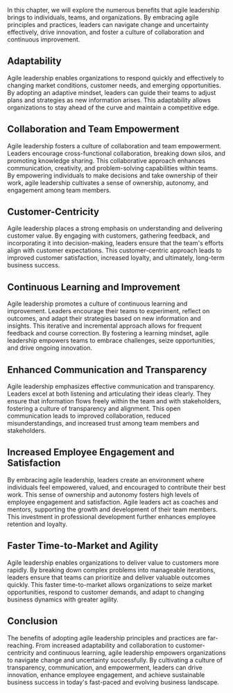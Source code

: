 
In this chapter, we will explore the numerous benefits that agile leadership brings to individuals, teams, and organizations. By embracing agile principles and practices, leaders can navigate change and uncertainty effectively, drive innovation, and foster a culture of collaboration and continuous improvement.

**Adaptability**
----------------

Agile leadership enables organizations to respond quickly and effectively to changing market conditions, customer needs, and emerging opportunities. By adopting an adaptive mindset, leaders can guide their teams to adjust plans and strategies as new information arises. This adaptability allows organizations to stay ahead of the curve and maintain a competitive edge.

**Collaboration and Team Empowerment**
--------------------------------------

Agile leadership fosters a culture of collaboration and team empowerment. Leaders encourage cross-functional collaboration, breaking down silos, and promoting knowledge sharing. This collaborative approach enhances communication, creativity, and problem-solving capabilities within teams. By empowering individuals to make decisions and take ownership of their work, agile leadership cultivates a sense of ownership, autonomy, and engagement among team members.

**Customer-Centricity**
-----------------------

Agile leadership places a strong emphasis on understanding and delivering customer value. By engaging with customers, gathering feedback, and incorporating it into decision-making, leaders ensure that the team's efforts align with customer expectations. This customer-centric approach leads to improved customer satisfaction, increased loyalty, and ultimately, long-term business success.

**Continuous Learning and Improvement**
---------------------------------------

Agile leadership promotes a culture of continuous learning and improvement. Leaders encourage their teams to experiment, reflect on outcomes, and adapt their strategies based on new information and insights. This iterative and incremental approach allows for frequent feedback and course correction. By fostering a learning mindset, agile leadership empowers teams to embrace challenges, seize opportunities, and drive ongoing innovation.

**Enhanced Communication and Transparency**
-------------------------------------------

Agile leadership emphasizes effective communication and transparency. Leaders excel at both listening and articulating their ideas clearly. They ensure that information flows freely within the team and with stakeholders, fostering a culture of transparency and alignment. This open communication leads to improved collaboration, reduced misunderstandings, and increased trust among team members and stakeholders.

**Increased Employee Engagement and Satisfaction**
--------------------------------------------------

By embracing agile leadership, leaders create an environment where individuals feel empowered, valued, and encouraged to contribute their best work. This sense of ownership and autonomy fosters high levels of employee engagement and satisfaction. Agile leaders act as coaches and mentors, supporting the growth and development of their team members. This investment in professional development further enhances employee retention and loyalty.

**Faster Time-to-Market and Agility**
-------------------------------------

Agile leadership enables organizations to deliver value to customers more rapidly. By breaking down complex problems into manageable iterations, leaders ensure that teams can prioritize and deliver valuable outcomes quickly. This faster time-to-market allows organizations to seize market opportunities, respond to customer demands, and adapt to changing business dynamics with greater agility.

Conclusion
----------

The benefits of adopting agile leadership principles and practices are far-reaching. From increased adaptability and collaboration to customer-centricity and continuous learning, agile leadership empowers organizations to navigate change and uncertainty successfully. By cultivating a culture of transparency, communication, and empowerment, leaders can drive innovation, enhance employee engagement, and achieve sustainable business success in today's fast-paced and evolving business landscape.
